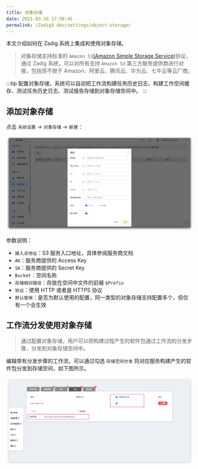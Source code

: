 ```yaml
---
title: 对象存储
date: 2021-03-16 17:50:45
permalink: /ZadigX dev/settings/object-storage/
---
```


本文介绍如何在 Zadig 系统上集成和使用对象存储。

> 对象存储支持标准的 `Amazon S3`[(Amazon Simple Storage Service)](https://docs.aws.amazon.com/zh_cn/AmazonS3/latest/userguide/Welcome.html)协议，通过 Zadig 系统，可以对所有支持 `Amazon S3` 第三方服务提供商进行对接，包括但不限于 Amazon、阿里云、腾讯云、华为云、七牛云等云厂商。

:::tip
配置对象存储，系统可以自动把工作流构建任务历史日志、构建工作空间缓存、测试任务历史日志、测试报告存储到对象存储空间中。
:::
## 添加对象存储

点击 `系统设置` -> `对象存储` -> `新建`：

![obj](./_images/obj_add.png)

参数说明：

- `接入点地址`：S3 服务入口地址，具体参阅服务商文档
- `AK`：服务商提供的 Access Key
- `SK`：服务商提供的 Secret Key
- `Bucket`：空间名称
- `存储相对路径`：存放在空间中文件的前缀 `$Prefix`
- `协议`：使用 HTTP 或者是 HTTPS 协议
- `默认使用`：是否为默认使用的配置，同一类型的对象存储支持配置多个，但仅有一个会生效

## 工作流分发使用对象存储

> 通过配置对象存储，用户可以把构建过程产生的软件包通过工作流的分发步骤，分发到对象存储空间中。

编辑带有分发步骤的工作流，可以通过勾选 `存储空间分发` 将对应服务构建产生的软件包分发到存储空间，如下图所示。

![obj](./_images/obj.png)
